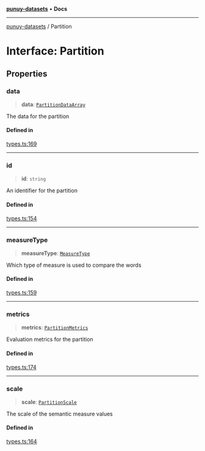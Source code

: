 [**punuy-datasets**](../README.md) • **Docs**

***

[punuy-datasets](../README.md) / Partition

# Interface: Partition

## Properties

### data

> **data**: [`PartitionDataArray`](../type-aliases/PartitionDataArray.md)

The data for the partition

#### Defined in

[types.ts:169](https://github.com/andrefs/punuy-datasets/blob/7d8261d46261d0bf540e93e651bd6fbf53a06c89/src/lib/types.ts#L169)

***

### id

> **id**: `string`

An identifier for the partition

#### Defined in

[types.ts:154](https://github.com/andrefs/punuy-datasets/blob/7d8261d46261d0bf540e93e651bd6fbf53a06c89/src/lib/types.ts#L154)

***

### measureType

> **measureType**: [`MeasureType`](../type-aliases/MeasureType.md)

Which type of measure is used to compare the words

#### Defined in

[types.ts:159](https://github.com/andrefs/punuy-datasets/blob/7d8261d46261d0bf540e93e651bd6fbf53a06c89/src/lib/types.ts#L159)

***

### metrics

> **metrics**: [`PartitionMetrics`](../type-aliases/PartitionMetrics.md)

Evaluation metrics for the partition

#### Defined in

[types.ts:174](https://github.com/andrefs/punuy-datasets/blob/7d8261d46261d0bf540e93e651bd6fbf53a06c89/src/lib/types.ts#L174)

***

### scale

> **scale**: [`PartitionScale`](../type-aliases/PartitionScale.md)

The scale of the semantic measure values

#### Defined in

[types.ts:164](https://github.com/andrefs/punuy-datasets/blob/7d8261d46261d0bf540e93e651bd6fbf53a06c89/src/lib/types.ts#L164)
